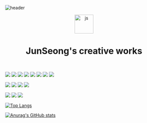 ![header](https://capsule-render.vercel.app/api?type=waving&color=gradient&height=300&section=header&text=JS%20Creation&fontSize=70)

<div align="center">
<img width="60" alt="js" src="https://user-images.githubusercontent.com/58536602/185842413-7368639a-06ad-4cbf-8d3b-3cec0caf8aec.png" />

# JunSeong's creative works

</div>

<br/>

<p>
<img src="https://img.shields.io/badge/JavaScript-F7DF1E?style=for-the-badge&logo=JavaScript&logoColor=black" styled="margin: 0-auto;">
<img src="https://img.shields.io/badge/React-61DAFB?style=for-the-badge&logo=React&logoColor=black">
<img src="https://img.shields.io/badge/Next.js-000000?style=for-the-badge&logo=Next.js&logoColor=white">
<img src="https://img.shields.io/badge/TypeScript-3178C6?style=for-the-badge&logo=TypeScript&logoColor=white">
<img src="https://img.shields.io/badge/Spring Boot-ffffff?style=for-the-badge&logo=Spring Boot&logoColor=6DB33F">
<img src="https://img.shields.io/badge/MySQL-ffffff?style=for-the-badge&logo=MySQL&logoColor=4479A1">
<img src="https://img.shields.io/badge/{Rest API}-666666?style=for-the-badge&logo=&logoColor=white">
<img src="https://img.shields.io/badge/mqtt.js-666666?style=for-the-badge&logo=&logoColor=white">
</p>

<p>
<img src="https://img.shields.io/badge/HTML5-dddddd?style=for-the-badge&logo=HTML5&logoColor=E34F26">
<img src="https://img.shields.io/badge/CSS3-dddddd?style=for-the-badge&logo=HTML5&logoColor=1572B6">
<img src="https://img.shields.io/badge/Tailwind CSS-dddddd?style=for-the-badge&logo=Tailwind CSS&logoColor=06B6D4">
<img src="https://img.shields.io/badge/styled components-dddddd?style=for-the-badge&logo=styled components&logoColor=DB7093">
</p>

<p>
<img src="https://img.shields.io/badge/Git-888888?style=for-the-badge&logo=Git&logoColor=F05032">
<img src="https://img.shields.io/badge/Jira-888888?style=for-the-badge&logo=Jira&logoColor=0052CC">
<img src="https://img.shields.io/badge/Bitbucket-888888?style=for-the-badge&logo=Bitbucket&logoColor=0052CC">
</p>

[![Top Langs](https://github-readme-stats.vercel.app/api/top-langs/?username=purplelow&layout=compact)](https://github.com/****/github-readme-stats)

[![Anurag's GitHub stats](https://github-readme-stats.vercel.app/api?username=purplelow)](https://github.com/anuraghazra/github-readme-stats)

<!-- [![Solved.ac](http://mazassumnida.wtf/api/generate_badge?boj=****)](https://solved.ac/profile/****) -->
